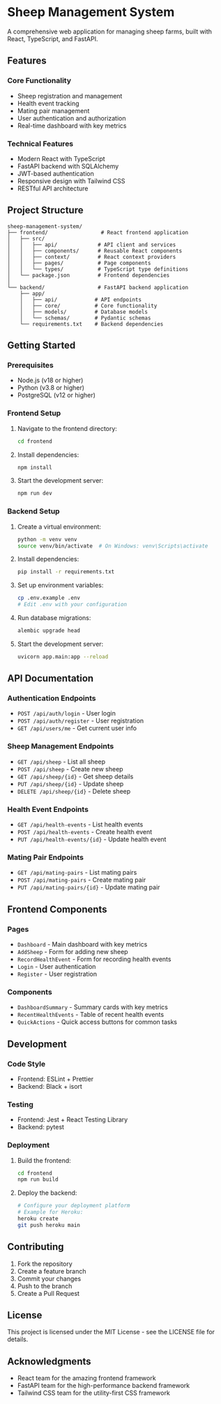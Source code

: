 # Sheep Management System

A comprehensive web application for managing sheep farms, built with React, TypeScript, and FastAPI.

## Features

### Core Functionality
- Sheep registration and management
- Health event tracking
- Mating pair management
- User authentication and authorization
- Real-time dashboard with key metrics

### Technical Features
- Modern React with TypeScript
- FastAPI backend with SQLAlchemy
- JWT-based authentication
- Responsive design with Tailwind CSS
- RESTful API architecture

## Project Structure

```
sheep-management-system/
├── frontend/                 # React frontend application
│   ├── src/
│   │   ├── api/             # API client and services
│   │   ├── components/      # Reusable React components
│   │   ├── context/         # React context providers
│   │   ├── pages/           # Page components
│   │   └── types/           # TypeScript type definitions
│   └── package.json         # Frontend dependencies
│
└── backend/                 # FastAPI backend application
    ├── app/
    │   ├── api/            # API endpoints
    │   ├── core/           # Core functionality
    │   ├── models/         # Database models
    │   └── schemas/        # Pydantic schemas
    └── requirements.txt    # Backend dependencies
```

## Getting Started

### Prerequisites
- Node.js (v18 or higher)
- Python (v3.8 or higher)
- PostgreSQL (v12 or higher)

### Frontend Setup
1. Navigate to the frontend directory:
   ```bash
   cd frontend
   ```

2. Install dependencies:
   ```bash
   npm install
   ```

3. Start the development server:
   ```bash
   npm run dev
   ```

### Backend Setup
1. Create a virtual environment:
   ```bash
   python -m venv venv
   source venv/bin/activate  # On Windows: venv\Scripts\activate
   ```

2. Install dependencies:
   ```bash
   pip install -r requirements.txt
   ```

3. Set up environment variables:
   ```bash
   cp .env.example .env
   # Edit .env with your configuration
   ```

4. Run database migrations:
   ```bash
   alembic upgrade head
   ```

5. Start the development server:
   ```bash
   uvicorn app.main:app --reload
   ```

## API Documentation

### Authentication Endpoints
- `POST /api/auth/login` - User login
- `POST /api/auth/register` - User registration
- `GET /api/users/me` - Get current user info

### Sheep Management Endpoints
- `GET /api/sheep` - List all sheep
- `POST /api/sheep` - Create new sheep
- `GET /api/sheep/{id}` - Get sheep details
- `PUT /api/sheep/{id}` - Update sheep
- `DELETE /api/sheep/{id}` - Delete sheep

### Health Event Endpoints
- `GET /api/health-events` - List health events
- `POST /api/health-events` - Create health event
- `PUT /api/health-events/{id}` - Update health event

### Mating Pair Endpoints
- `GET /api/mating-pairs` - List mating pairs
- `POST /api/mating-pairs` - Create mating pair
- `PUT /api/mating-pairs/{id}` - Update mating pair

## Frontend Components

### Pages
- `Dashboard` - Main dashboard with key metrics
- `AddSheep` - Form for adding new sheep
- `RecordHealthEvent` - Form for recording health events
- `Login` - User authentication
- `Register` - User registration

### Components
- `DashboardSummary` - Summary cards with key metrics
- `RecentHealthEvents` - Table of recent health events
- `QuickActions` - Quick access buttons for common tasks

## Development

### Code Style
- Frontend: ESLint + Prettier
- Backend: Black + isort

### Testing
- Frontend: Jest + React Testing Library
- Backend: pytest

### Deployment
1. Build the frontend:
   ```bash
   cd frontend
   npm run build
   ```

2. Deploy the backend:
   ```bash
   # Configure your deployment platform
   # Example for Heroku:
   heroku create
   git push heroku main
   ```

## Contributing
1. Fork the repository
2. Create a feature branch
3. Commit your changes
4. Push to the branch
5. Create a Pull Request

## License
This project is licensed under the MIT License - see the LICENSE file for details.

## Acknowledgments
- React team for the amazing frontend framework
- FastAPI team for the high-performance backend framework
- Tailwind CSS team for the utility-first CSS framework
